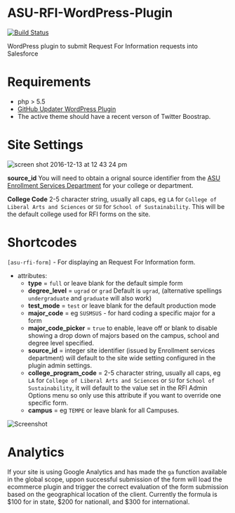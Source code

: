# ASU-RFI-WordPress-Plugin
[![Build Status](https://travis-ci.org/gios-asu/ASU-RFI-WordPress-Plugin.svg?branch=develop)](https://travis-ci.org/gios-asu/ASU-RFI-WordPress-Plugin)

WordPress plugin to submit Request For Information requests into Salesforce

# Requirements
* php > 5.5
* [GitHub Updater WordPress Plugin](https://github.com/afragen/github-updater)
* The active theme should have a recent verson of Twitter Boostrap.


# Site Settings
![screen shot 2016-12-13 at 12 43 24 pm](https://cloud.githubusercontent.com/assets/295804/21156084/c728ccae-c131-11e6-8e0f-7cbc1a6e3db6.png)

**source_id** You will need to obtain a orignal source identifier from the [ASU Enrollment Services Department](mailto:ecomm@asu.edu) for your college or department.

**College Code** 2-5 character string, usually all caps, eg `LA` for `College of Liberal Arts and Sciences` or `SU` for `School of Sustainability`. This will be the default college used for RFI forms on the site.


# Shortcodes

`[asu-rfi-form]` - For displaying an Request For Information form.
* attributes:
  * **type** = `full` or leave blank for the default simple form
  * **degree_level** = `ugrad` or `grad` Default is `ugrad`, (alternative spellings `undergraduate` and `graduate` will also work)
  * **test_mode** = `test` or leave blank for the default production mode
  * **major_code** = eg `SUSMSUS` - for hard coding a specific major for a form
  * **major_code_picker** = `true` to enable, leave off or blank to disable showing a drop down of majors based on the campus, school and degree level specified.
  * **source_id** = integer site identifier (issued by Enrollment services department) will default to the site wide setting configured in the plugin admin settings.
  * **college_program_code** = 2-5 character string, usually all caps, eg `LA` for `College of Liberal Arts and Sciences` or `SU` for `School of Sustainability`, it will default to the value set in the RFI Admin Options menu so only use this attribute if you want to override one specific form.
  * **campus** = eg `TEMPE` or leave blank for all Campuses.


![Screenshot](http://i.imgur.com/JrLb8Ps.png)

# Analytics
If your site is using Google Analytics and has made the `ga` function available in the global scope, uppon successful submission of the form will load the ecommerce plugin and trigger the correct evaluation of the form submission based on the geographical location of the client. Currently the formula is $100 for in state, $200 for nationall, and $300 for international.
